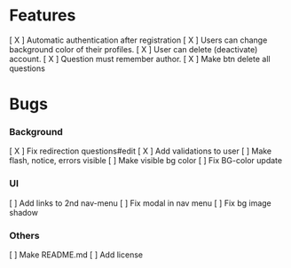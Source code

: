 # Features
[ X ] Automatic authentication after registration
[ X ] Users can change background color of their profiles.
[ X ] User can delete (deactivate) account.
[ X ] Question must remember author.
[ X ] Make btn delete all questions

# Bugs
### Background
[ X ] Fix redirection questions#edit
[ X ] Add validations to user
[ ] Make flash, notice, errors visible
[ ] Make visible bg color
[ ] Fix BG-color update

### UI
[ ] Add links to 2nd nav-menu
[ ] Fix modal in nav menu
[ ] Fix bg image shadow

### Others
[ ] Make README.md
[ ] Add license